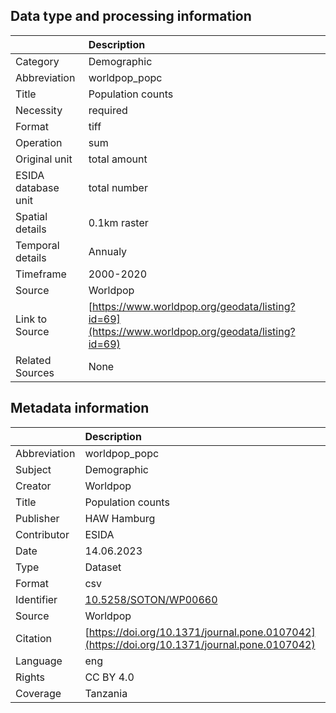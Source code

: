 ## Data type and processing information 

|                     | Description                                                                                      |
|:--------------------|:-------------------------------------------------------------------------------------------------|
| Category            | Demographic                                                                                      |
| Abbreviation        | worldpop_popc                                                                                    |
| Title               | Population counts                                                                                |
| Necessity           | required                                                                                         |
| Format              | tiff                                                                                             |
| Operation           | sum                                                                                              |
| Original unit       | total amount                                                                                     |
| ESIDA database unit | total number                                                                                     |
| Spatial details     | 0.1km raster                                                                                     |
| Temporal details    | Annualy                                                                                          |
| Timeframe           | 2000-2020                                                                                        |
| Source              | Worldpop                                                                                         |
| Link to Source      | [https://www.worldpop.org/geodata/listing?id=69](https://www.worldpop.org/geodata/listing?id=69) |
| Related Sources     | None                                                                                             |

## Metadata information 

|              | Description                                                                                  |
|:-------------|:---------------------------------------------------------------------------------------------|
| Abbreviation | worldpop_popc                                                                                |
| Subject      | Demographic                                                                                  |
| Creator      | Worldpop                                                                                     |
| Title        | Population counts                                                                            |
| Publisher    | HAW Hamburg                                                                                  |
| Contributor  | ESIDA                                                                                        |
| Date         | 14.06.2023                                                                                   |
| Type         | Dataset                                                                                      |
| Format       | csv                                                                                          |
| Identifier   | [10.5258/SOTON/WP00660](https://doi.org/10.5258/SOTON/WP00660)                               |
| Source       | Worldpop                                                                                     |
| Citation     | [https://doi.org/10.1371/journal.pone.0107042](https://doi.org/10.1371/journal.pone.0107042) |
| Language     | eng                                                                                          |
| Rights       | CC BY 4.0                                                                                    |
| Coverage     | Tanzania                                                                                     |